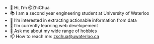- 👋 Hi, I’m @ZhiChua
- 📚 I am a second year engineering student at University of Waterloo
- 👀 I’m interested in extracting actionable information from data
- 🌱 I’m currently learning web developement
- 💬 Ask me about my wide range of hobbies
- 📫 How to reach me: zschua@uwaterloo.ca


<!---
ZhiChua/ZhiChua is a ✨ special ✨ repository because its `README.md` (this file) appears on your GitHub profile.
You can click the Preview link to take a look at your changes.
--->
